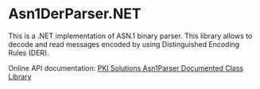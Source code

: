 # Asn1DerParser.NET

This is a .NET implementation of ASN.1 binary parser. This library allows to decode and read messages encoded by using Distinguished Encoding Rules (DER).

Online API documentation: [PKI Solutions Asn1Parser Documented Class Library](https://www.pkisolutions.com/apidocs/asn1parser)
